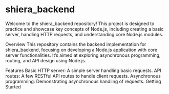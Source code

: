 # shiera_backend
Welcome to the shiera_backend repository! This project is designed to practice and showcase key concepts of Node.js, including creating a basic server, handling HTTP requests, and understanding core Node.js modules.

Overview
This repository contains the backend implementation for shiera_backend, focusing on developing a Node.js application with core server functionalities. It’s aimed at exploring asynchronous programming, routing, and API design using Node.js.

Features
Basic HTTP server: A simple server handling basic requests.
API routes: A few RESTful API routes to handle client requests.
Asynchronous programming: Demonstrating asynchronous handling of requests.
Getting Started
